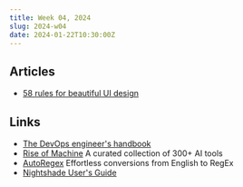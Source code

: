```yaml
---
title: Week 04, 2024
slug: 2024-w04
date: 2024-01-22T10:30:00Z
---
```


## Articles

- [58 rules for beautiful UI design](https://uxdesign.cc/58-rules-for-stunning-and-effective-user-interface-design-ea4b93f931f6)

## Links

- [The DevOps engineer's handbook](https://octopus.com/devops/)
- [Rise of Machine](https://riseofmachine.com)
  A curated collection of 300+ AI tools
- [AutoRegex](https://www.autoregex.xyz)
  Effortless conversions from English to RegEx
- [Nightshade User's Guide](https://nightshade.cs.uchicago.edu/userguide.html)

